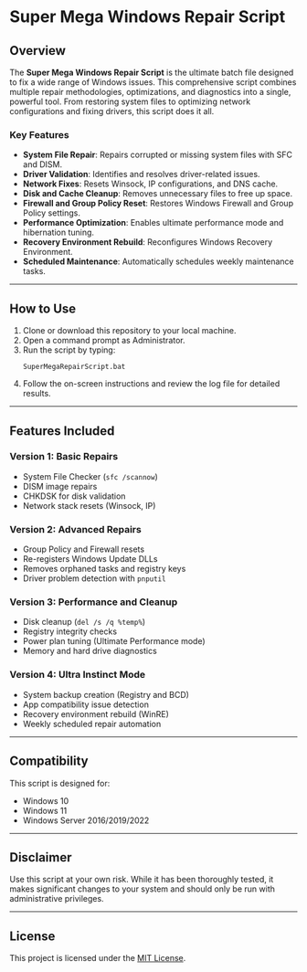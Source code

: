 
# Super Mega Windows Repair Script

## Overview
The **Super Mega Windows Repair Script** is the ultimate batch file designed to fix a wide range of Windows issues. This comprehensive script combines multiple repair methodologies, optimizations, and diagnostics into a single, powerful tool. From restoring system files to optimizing network configurations and fixing drivers, this script does it all.

### Key Features
- **System File Repair**: Repairs corrupted or missing system files with SFC and DISM.
- **Driver Validation**: Identifies and resolves driver-related issues.
- **Network Fixes**: Resets Winsock, IP configurations, and DNS cache.
- **Disk and Cache Cleanup**: Removes unnecessary files to free up space.
- **Firewall and Group Policy Reset**: Restores Windows Firewall and Group Policy settings.
- **Performance Optimization**: Enables ultimate performance mode and hibernation tuning.
- **Recovery Environment Rebuild**: Reconfigures Windows Recovery Environment.
- **Scheduled Maintenance**: Automatically schedules weekly maintenance tasks.

---

## How to Use
1. Clone or download this repository to your local machine.
2. Open a command prompt as Administrator.
3. Run the script by typing:
   ```batch
   SuperMegaRepairScript.bat
   ```
4. Follow the on-screen instructions and review the log file for detailed results.

---

## Features Included
### Version 1: Basic Repairs
- System File Checker (`sfc /scannow`)
- DISM image repairs
- CHKDSK for disk validation
- Network stack resets (Winsock, IP)

### Version 2: Advanced Repairs
- Group Policy and Firewall resets
- Re-registers Windows Update DLLs
- Removes orphaned tasks and registry keys
- Driver problem detection with `pnputil`

### Version 3: Performance and Cleanup
- Disk cleanup (`del /s /q %temp%`)
- Registry integrity checks
- Power plan tuning (Ultimate Performance mode)
- Memory and hard drive diagnostics

### Version 4: Ultra Instinct Mode
- System backup creation (Registry and BCD)
- App compatibility issue detection
- Recovery environment rebuild (WinRE)
- Weekly scheduled repair automation

---

## Compatibility
This script is designed for:
- Windows 10
- Windows 11
- Windows Server 2016/2019/2022

---

## Disclaimer
Use this script at your own risk. While it has been thoroughly tested, it makes significant changes to your system and should only be run with administrative privileges.

---

## License
This project is licensed under the [MIT License](LICENSE).
